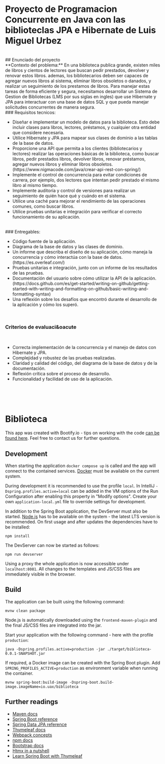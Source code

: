 # Proyecto de Programacion Concurrente en Java con las biblioteclas JPA e Hibernate de Luis Miguel Urbez <br>
<br>
## Enunciado del proyecto
<br>
**Contexto del problema:** En una biblioteca publica grande, existen miles de libros y cientos de lectores que buscan pedir prestados, devolver y renovar estos libros. ademas, los bibliotecarios deben ser capaces de agregar nuevos libros al sistema, eliminar libros obsoletos o danados, y realizar un seguimiento de los prestamos de libros. Para manejar estas tareas de forma eficiente y segura, necesitamos desarrollar un Sistema de Gestion de Bibliotecas (LMS por sus siglas en ingles) que use Hibernate y JPA para interactuar con una base de datos SQL y que pueda manejar solicitudes concurrentes de manera segura.
<br>
### Requisitos tecnicos:
<br>
<ul>
<li>Dise&ntilde;ar e implementar un modelo de datos para la biblioteca. Esto debe incluir clases para libros, lectores, pr&eacute;stamos, y cualquier otra entidad que considere necesaria. </li>
<li>Utilice Hibernate y JPA para mapear sus clases de dominio a las tablas de la base de datos.</li>
<li>Proporcione una API que permita a los clientes (bibliotecarios y lectores) realizar las operaciones b&aacute;sicas de la biblioteca, como buscar libros, pedir prestados libros, devolver libros, renovar pr&eacute;stamos, agregar nuevos libros y eliminar libros obsoletos.(https://www.nigmacode.com/java/crear-api-rest-con-spring/)</li>
<li>Implemente el control de concurrencia para evitar condiciones de carrera, por ejemplo, dos lectores que intentan pedir prestado el mismo libro al mismo tiempo. </li>
<li>Implemente auditor&iacute;a y control de versiones para realizar un seguimiento de qui&eacute;n hace qu&eacute; y cu&aacute;ndo en el sistema. </li>
<li>Utilice una cach&eacute; para mejorar el rendimiento de las operaciones comunes, como buscar libros. </li>
<li>Utilice pruebas unitarias e integraci&oacute;n para verificar el correcto funcionamiento de su aplicaci&oacute;n. </li>
</ul>
<br>
### Entregables:
<br>
<ul>
<li>C&oacute;digo fuente de la aplicaci&oacute;n.</li>
<li>Diagrama de la base de datos y las clases de dominio.</li>
<li>Un informe que describa el dise&ntilde;o de su aplicaci&oacute;n, c&oacute;mo maneja la concurrencia y c&oacute;mo interact&uacute;a con la base de datos.(https://es.overleaf.com/) </li>
<li>Pruebas unitarias e integraci&oacute;n, junto con un informe de los resultados de las pruebas.</li>
<li>Documentaci&oacute;n del usuario sobre c&oacute;mo utilizar la API de la aplicaci&oacute;n.(https://docs.github.com/es/get-started/writing-on-github/getting-started-with-writing-and-formatting-on-github/basic-writing-and-formatting-syntax) </li>
<li>Una reflexi&oacute;n sobre los desaf&iacute;os que encontr&oacute; durante el desarrollo de la aplicaci&oacute;n y c&oacute;mo los super&oacute;. </li>
</ul>
<br>

### Criterios de evaluaci&oacute
<br>
<ul>
<li>Correcta implementaci&oacute;n de la concurrencia y el manejo de datos con Hibernate y JPA.</li>
<li>Complejidad y robustez de las pruebas realizadas. </li>
<li>Claridad y calidad del c&oacute;digo, del diagrama de la base de datos y de la documentaci&oacute;n.</li>
<li>Reflexi&oacute;n cr&iacute;tica sobre el proceso de desarrollo. </li>
<li>Funcionalidad y facilidad de uso de la aplicaci&oacute;n.</li>
</ul>
<br>
<br>
<br>

# Biblioteca

This app was created with Bootify.io - tips on working with the code [can be found here](https://bootify.io/next-steps/).
Feel free to contact us for further questions.

## Development

When starting the application `docker compose up` is called and the app will connect to the contained services.
[Docker](https://www.docker.com/get-started/) must be available on the current system.

During development it is recommended to use the profile `local`. In IntelliJ `-Dspring.profiles.active=local` can be
added in the VM options of the Run Configuration after enabling this property in "Modify options". Create your own
`application-local.yml` file to override settings for development.

In addition to the Spring Boot application, the DevServer must also be started. [Node.js](https://nodejs.org/) has to be
available on the system - the latest LTS version is recommended. On first usage and after updates the dependencies have to be installed:

```
npm install
```

The DevServer can now be started as follows:

```
npm run devserver
```

Using a proxy the whole application is now accessible under `localhost:8081`. All changes to the templates and JS/CSS
files are immediately visible in the browser.

## Build

The application can be built using the following command:

```
mvnw clean package
```

Node.js is automatically downloaded using the `frontend-maven-plugin` and the final JS/CSS files are integrated into the jar.

Start your application with the following command - here with the profile `production`:

```
java -Dspring.profiles.active=production -jar ./target/biblioteca-0.0.1-SNAPSHOT.jar
```

If required, a Docker image can be created with the Spring Boot plugin. Add `SPRING_PROFILES_ACTIVE=production` as
environment variable when running the container.

```
mvnw spring-boot:build-image -Dspring-boot.build-image.imageName=io.uax/biblioteca
```

## Further readings

* [Maven docs](https://maven.apache.org/guides/index.html)  
* [Spring Boot reference](https://docs.spring.io/spring-boot/docs/current/reference/htmlsingle/)  
* [Spring Data JPA reference](https://docs.spring.io/spring-data/jpa/docs/current/reference/html/)  
* [Thymeleaf docs](https://www.thymeleaf.org/documentation.html)  
* [Webpack concepts](https://webpack.js.org/concepts/)  
* [npm docs](https://docs.npmjs.com/)  
* [Bootstrap docs](https://getbootstrap.com/docs/5.3/getting-started/introduction/)  
* [Htmx in a nutshell](https://htmx.org/docs/)  
* [Learn Spring Boot with Thymeleaf](https://www.wimdeblauwe.com/books/taming-thymeleaf/)  
